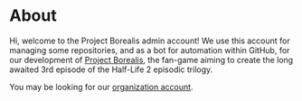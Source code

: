# About

Hi, welcome to the Project Borealis admin account! We use this account for managing some repositories, and as a bot for automation within GitHub,
for our development of [Project Borealis](https://projectborealis.com/), the fan-game aiming to create the long awaited 3rd episode of the 
Half-Life 2 episodic trilogy.

You may be looking for our [organization account](https://github.com/ProjectBorealis).
